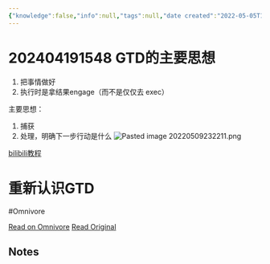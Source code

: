 ```yaml
---
{"knowledge":false,"info":null,"tags":null,"date created":"2022-05-05T13:26:26+08:00","date modified":"2024-04-21T00:16:11+08:00","dg-publish":true,"permalink":"/card/202404191548 GTD的主要思想/","dgPassFrontmatter":true,"noteIcon":"2","created":"2022-05-05T13:26:26+08:00","updated":"2024-04-21T00:16:11+08:00"}
---
```



# 202404191548 GTD的主要思想

1. 把事情做好
2. 执行时是拿结果engage（而不是仅仅去 exec）





主要思想：
1. 捕获
2. 处理，明确下一步行动是什么
![Pasted image 20220509232211.png](/img/user/attachs/Pasted%20image%2020220509232211.png)


[bilibili教程](https://www.bilibili.com/video/BV1wE411176Q?p=6&spm_id_from=333.880.my_history.page.click)


<div class="transclusion internal-embed is-loaded"><div class="markdown-embed">





# 重新认识GTD
#Omnivore

[Read on Omnivore](https://omnivore.app/me/topbook-18ef555cd3f)
[Read Original](https://topbook.cc/course/detail/153)


## Notes






</div></div>

